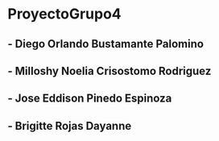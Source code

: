 # ProyectoGrupo4
## - Diego Orlando Bustamante Palomino
## - Milloshy Noelia Crisostomo Rodriguez
## - Jose Eddison Pinedo Espinoza
## - Brigitte Rojas Dayanne 
